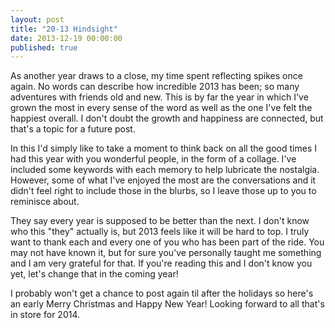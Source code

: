 ```yaml
---
layout: post
title: "20-13 Hindsight"
date: 2013-12-19 00:00:00
published: true
---
```


<link rel="stylesheet" href="/css/hindsight.css">

As another year draws to a close, my time spent reflecting spikes once again. No 
words can describe how incredible 2013 has been; so many adventures with friends 
old and new. This is by far the year in which I've grown the most in every sense 
of the word as well as the one I've felt the happiest overall. I don't doubt the 
growth and happiness are connected, but that's a topic for a future post.

In this I'd simply like to take a moment to think back on all the good times I 
had this year with you wonderful people, in the form of a collage. I've included 
some keywords with each memory to help lubricate the nostalgia. However, some of 
what I've enjoyed the most are the conversations and it didn't feel right to 
include those in the blurbs, so I leave those up to you to reminisce about.

<div id="collage-container">
</div>

They say every year is supposed to be better than the next. I don't know who 
this "they" actually is, but 2013 feels like it will be hard to top. I truly 
want to thank each and every one of you who has been part of the ride. You may 
not have known it, but for sure you've personally taught me something and I am 
very grateful for that. If you're reading this and I don't know you yet, let's 
change that in the coming year!

I probably won't get a chance to post again til after the holidays so here's an 
early Merry Christmas and Happy New Year! Looking forward to all that's in store 
for 2014.

<script 
src="http://ajax.googleapis.com/ajax/libs/jquery/1.7.2/jquery.min.js"></script>
<script type="text/javascript" 
src="//cdnjs.cloudflare.com/ajax/libs/masonry/3.1.2/masonry.pkgd.min.js"></script>
<script type="text/javascript" 
src="//cdn.jsdelivr.net/jquery.lazyload/1.9.1/jquery.lazyload.min.js"></script>
<script type="text/javascript" src="/js/hindsight-data.js"></script>
<script type="text/javascript" src="/js/hindsight.js"></script>
